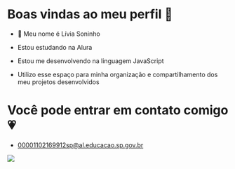 # Boas vindas ao meu perfil 💬

- 🔭 Meu nome é Lívia Soninho

- Estou estudando na Alura  
- Estou me desenvolvendo na linguagem JavaScript
- Utilizo esse espaço para minha organização e compartilhamento dos meu projetos desenvolvidos

# Você pode entrar em contato comigo 💗

- 00001102169912sp@al.educacao.sp.gov.br

![](https://sm.ign.com/ign_br/screenshot/default/cinnamoroll_zu2z.png)
